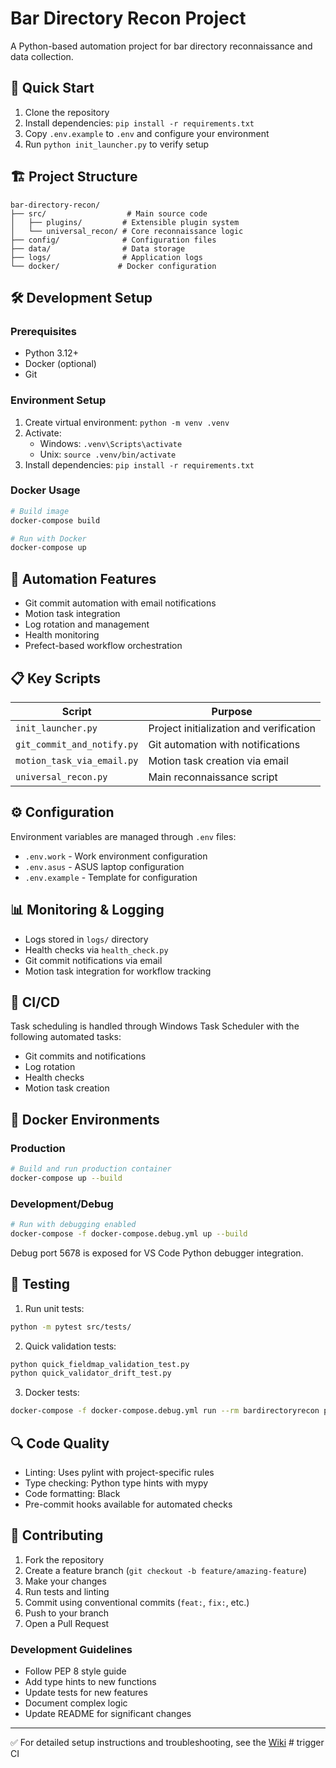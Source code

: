 # Bar Directory Recon Project

A Python-based automation project for bar directory reconnaissance and data collection.

## 🚀 Quick Start

1. Clone the repository
2. Install dependencies: `pip install -r requirements.txt`
3. Copy `.env.example` to `.env` and configure your environment
4. Run `python init_launcher.py` to verify setup

## 🏗️ Project Structure

```
bar-directory-recon/
├── src/                  # Main source code
│   ├── plugins/         # Extensible plugin system
│   └── universal_recon/ # Core reconnaissance logic
├── config/              # Configuration files
├── data/                # Data storage
├── logs/                # Application logs
└── docker/             # Docker configuration
```

## 🛠️ Development Setup

### Prerequisites

- Python 3.12+
- Docker (optional)
- Git

### Environment Setup

1. Create virtual environment: `python -m venv .venv`
2. Activate:
   - Windows: `.venv\Scripts\activate`
   - Unix: `source .venv/bin/activate`
3. Install dependencies: `pip install -r requirements.txt`

### Docker Usage

```bash
# Build image
docker-compose build

# Run with Docker
docker-compose up
```

## 🔄 Automation Features

- Git commit automation with email notifications
- Motion task integration
- Log rotation and management
- Health monitoring
- Prefect-based workflow orchestration

## 📋 Key Scripts

| Script | Purpose |
|--------|----------|
| `init_launcher.py` | Project initialization and verification |
| `git_commit_and_notify.py` | Git automation with notifications |
| `motion_task_via_email.py` | Motion task creation via email |
| `universal_recon.py` | Main reconnaissance script |

## ⚙️ Configuration

Environment variables are managed through `.env` files:

- `.env.work` - Work environment configuration
- `.env.asus` - ASUS laptop configuration
- `.env.example` - Template for configuration

## 📊 Monitoring & Logging

- Logs stored in `logs/` directory
- Health checks via `health_check.py`
- Git commit notifications via email
- Motion task integration for workflow tracking

## 🤖 CI/CD

Task scheduling is handled through Windows Task Scheduler with the following automated tasks:

- Git commits and notifications
- Log rotation
- Health checks
- Motion task creation

## 🐋 Docker Environments

### Production

```bash
# Build and run production container
docker-compose up --build
```

### Development/Debug

```bash
# Run with debugging enabled
docker-compose -f docker-compose.debug.yml up --build
```

Debug port 5678 is exposed for VS Code Python debugger integration.

## 🧪 Testing

1. Run unit tests:

```bash
python -m pytest src/tests/
```

2. Quick validation tests:

```bash
python quick_fieldmap_validation_test.py
python quick_validator_drift_test.py
```

3. Docker tests:

```bash
docker-compose -f docker-compose.debug.yml run --rm bardirectoryrecon python -m pytest
```

## 🔍 Code Quality

- Linting: Uses pylint with project-specific rules
- Type checking: Python type hints with mypy
- Code formatting: Black
- Pre-commit hooks available for automated checks

## 👥 Contributing

1. Fork the repository
2. Create a feature branch (`git checkout -b feature/amazing-feature`)
3. Make your changes
4. Run tests and linting
5. Commit using conventional commits (`feat:`, `fix:`, etc.)
6. Push to your branch
7. Open a Pull Request

### Development Guidelines

- Follow PEP 8 style guide
- Add type hints to new functions
- Update tests for new features
- Document complex logic
- Update README for significant changes

---

✅ For detailed setup instructions and troubleshooting, see the [Wiki](docs/wiki)
#   t r i g g e r   C I  
 